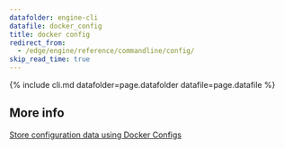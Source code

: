```yaml
---
datafolder: engine-cli
datafile: docker_config
title: docker config
redirect_from:
  - /edge/engine/reference/commandline/config/
skip_read_time: true
---
```

<!--
This page is automatically generated from Docker's source code. If you want to
suggest a change to the text that appears here, open a ticket or pull request
in the source repository on GitHub:

https://github.com/docker/cli
-->

{% include cli.md datafolder=page.datafolder datafile=page.datafile %}

## More info

[Store configuration data using Docker Configs](../../swarm/configs.md)
